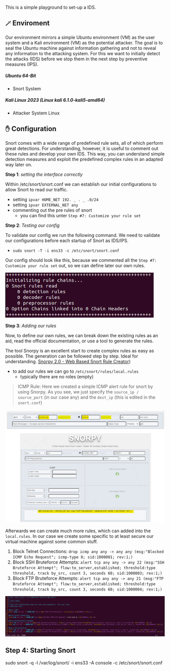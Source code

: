 This is a simple playground to set-up a IDS. 


## `🪄` Enviroment
Our environment mirrors a simple Ubuntu environment (VM) as the user system and a Kali environment (VM) as the potential attacker. The goal is to seal the Ubuntu machine against information gathering and not to reveal any information to the attacking system.  For this we want to initially detect the attacks (IDS) before we stop them in the next step by preventive measures (IPS).

##### Ubuntu 64-Bit 
- Snort System 

##### Kali Linux 2023 (Linux kali 6.1.0-kali5-amd64)
- Attacker System Linux 


## `✋` Configuration
Snort comes with a wide range of predefined rule sets, all of which perform great detections. For understanding, however, it is useful to comment out these rules and develop your own IDS. This way, you can understand simple detection measures and exploit the predefined complex rules in an adapted way later on. 

**Step 1**: _setting the interface correctly_

Within /etc/snort/snort.conf we can establish our initial configurations to allow Snort to read our traffic.

- setting `ipvar HOME_NET 192. _ . _ .0/24`
- setting `ipvar EXTERNAL_NET any` 	
- commenting out the pre rules of snort  
	- you can find this unter `Step #7: Customize your rule set`


**Step 2**: _Testing our config_ 

To validate our config we run the following command. We need to validate our configurations before each startup of Snort as IDS/IPS. 

- `sudo snort -T -i ens33 -c /etc/snort/snort.conf`

Our config should look like this, because we commented all the `Step #7: Customize your rule set` out, so we can define later our own rules.

![Snort Rules](https://github.com/forty4sevenKaya/Snort_IDS-IPS/blob/main/screens/Pasted%20image%2020230514171510.png)



**Step 3**: _Adding our rules_

Now, to define our own rules, we can break down the existing rules as an aid, read the official documentation, or use a tool to generate the rules. 

The tool Snorpy is an excellent start to create complex rules as easy as possible. The generation can be followed step by step. Ideal for understanding.
[Snorpy 2.0 - Web Based Snort Rule Creator](http://snorpy.cyb3rs3c.net/))

+ to add our rules we can go to `/etc/snort/rules/local.rules` 
	+ typically there are no roles (empty) 

> ICMP Rule: 
Here we created a simple ICMP alert rule for snort by using Snorpy. As you see, we just specify the `source_ip / source_port` (in our case any) and the `dest_ip` (this is edited in the `snort.conf`)  

![Snorpy](https://github.com/forty4sevenKaya/Snort_IDS-IPS/blob/main/screens/Pasted%20image%2020230514175150.png)

Afterwards we can create much more rules, which can added into the `local.rules`. In our case we create some specific to at least secure our virtual machine against some common stuff. 

1. Block Telnet Connections:
`drop icmp any any -> any any (msg:"Blocked ICMP Echo Request"; icmp-type 8; sid:1000001; rev:1;)`
2. Block SSH Bruteforce Attempts:
`alert tcp any any -> any 22 (msg:"SSH Bruteforce Attempt"; flow:to_server,established; threshold:type threshold, track by_src, count 3, seconds 60; sid:1000003; rev:1;)
`
3. Block FTP Bruteforce Attempts:
`alert tcp any any -> any 21 (msg:"FTP Bruteforce Attempt"; flow:to_server,established; threshold:type threshold, track by_src, count 3, seconds 60; sid:1000004; rev:1;)`

![Own Rules](https://github.com/forty4sevenKaya/Snort_IDS-IPS/blob/main/screens/Pasted%20image%2020230514181001.png)

## Step 4: Starting Snort 

sudo snort -q -l /var/log/snort/ -i ens33 -A console -c /etc/snort/snort.conf 
